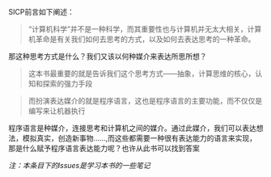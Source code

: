 SICP前言如下阐述：

   >“计算机科学”并不是一种科学，而其重要性也与计算机并无太大相关，计算机革命是有关我们如何去思考的方式，以及如何去表达思考的一种革命。
  
那这种思考方式是什么？我们又该以何种媒介来表达所思所想？

   >这本书最重要的就是告诉我们这个思考方式——抽象，计算思维的核心，认知和探索的强力手段
   
   >而扮演表达媒介的就是程序语言，这也是程序语言的主要功能，而不仅仅是编写来让机器执行
  
程序语言是种媒介，连接思考和计算机之间的媒介。通过此媒介，我们可以表达想法，模拟真实，创造新事物......,而这些都需要一种很有表达能力的语言来实现，那是什么赋予程序语言表达能力呢？也许从此书可以找到答案

*注：本条目下的Issues是学习本书的一些笔记*

